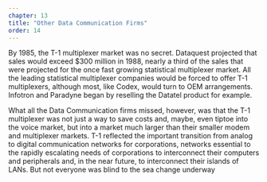 ```yaml
---
chapter: 13
title: "Other Data Communication Firms"
order: 14
---
```


By 1985, the T-1 multiplexer market was no secret. Dataquest projected that sales would exceed $300 million in 1988, nearly a third of the sales that were projected for the once fast growing statistical multiplexer market. All the leading statistical multiplexer companies would be forced to offer T-1 multiplexers, although most, like Codex, would turn to OEM arrangements. Infotron and Paradyne began by reselling the Datatel product for example.

What all the Data Communication firms missed, however, was that the T-1 multiplexer was not just a way to save costs and, maybe, even tiptoe into the voice market, but into a market much larger than their smaller modem and multiplexer markets. T-1 reflected the important transition from analog to digital communication networks for corporations, networks essential to the rapidly escalating needs of corporations to interconnect their computers and peripherals and, in the near future, to interconnect their islands of LANs. But not everyone was blind to the sea change underway 
